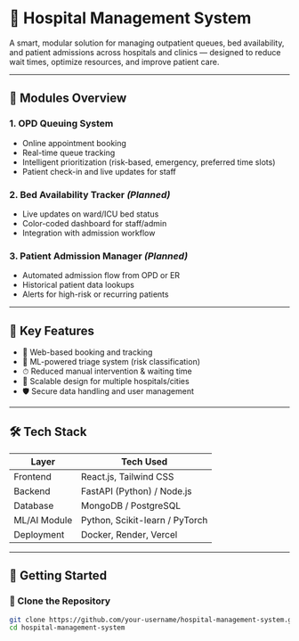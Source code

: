 # 🏥 Hospital Management System

A smart, modular solution for managing outpatient queues, bed availability, and patient admissions across hospitals and clinics — designed to reduce wait times, optimize resources, and improve patient care.

---

## 📌 Modules Overview

### 1. **OPD Queuing System**
- Online appointment booking
- Real-time queue tracking
- Intelligent prioritization (risk-based, emergency, preferred time slots)
- Patient check-in and live updates for staff

### 2. **Bed Availability Tracker** *(Planned)*
- Live updates on ward/ICU bed status
- Color-coded dashboard for staff/admin
- Integration with admission workflow

### 3. **Patient Admission Manager** *(Planned)*
- Automated admission flow from OPD or ER
- Historical patient data lookups
- Alerts for high-risk or recurring patients

---

## 🔑 Key Features

- 📲 Web-based booking and tracking
- 🧠 ML-powered triage system (risk classification)
- ⏱ Reduced manual intervention & waiting time
- 🏥 Scalable design for multiple hospitals/cities
- 🛡 Secure data handling and user management

---

## 🛠 Tech Stack

| Layer        | Tech Used                      |
|--------------|--------------------------------|
| Frontend     | React.js, Tailwind CSS         |
| Backend      | FastAPI (Python) / Node.js     |
| Database     | MongoDB / PostgreSQL           |
| ML/AI Module | Python, Scikit-learn / PyTorch |
| Deployment   | Docker, Render, Vercel         |

----

## 🚀 Getting Started

### 🔁 Clone the Repository

```bash
git clone https://github.com/your-username/hospital-management-system.git
cd hospital-management-system
